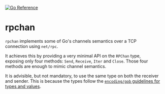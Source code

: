 [![Go Reference](https://pkg.go.dev/badge/github.com/lucafmarques/rpchan.svg)](https://pkg.go.dev/github.com/lucafmarques/rpchan)

# rpchan

`rpchan` implements some of Go's channels semantics over a TCP connection using `net/rpc`.

It achieves this by providing a very minimal API on the `RPChan` type, exposing only four methods: `Send`, `Receive`, `Iter` and `Close`. Those four methods are enough to mimic channel  semantics.

It is advisible, but not mandatory, to use the same type on both the receiver and sender. This is because the types follow the [`encoding/gob` guidelines for types and values](https://pkg.go.dev/encoding/gob#hdr-Types_and_Values).
